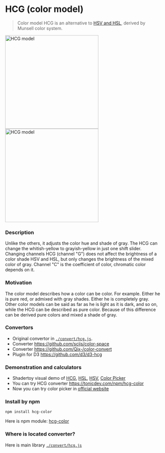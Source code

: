 # HCG (color model)
> Color model HCG is an alternative to [HSV and HSL](https://en.wikipedia.org/wiki/HSL_and_HSV), derived by Munsell color system.

<img src="/images/figure1.png?raw=true" alt="HCG model" width="300">
<img src="/images/figure2.png?raw=true" alt="HCG model" width="300">

### Description
Unlike the others, it adjusts the color hue and shade of gray. The HCG can change the whitish-yellow to grayish-yellow in just one shift slider. Changing channels HCG (channel "G") does not affect the brightness of a color shade HSV and HSL, but only changes the brightness of the mixed color of gray. Channel "C" is the coefficient of color, chromatic color depends on it.

### Motivation
The color model describes how a color can be color. For example. Either he is pure red, or admixed with gray shades. Either he is completely gray. Other color models can be said as far as he is light as it is dark, and so on, while the HCG can be described as pure color. Because of this difference can be derived pure colors and mixed a shade of gray.

### Convertors

+ Original convertor in [`./convert/hcg.js`](https://github.com/acterhd/hcg-color/blob/master/convert/hcg.js).
+ Converter https://github.com/scijs/color-space
+ Converter https://github.com/Qix-/color-convert
+ Plugin for D3 https://github.com/d3/d3-hcg

### Demonstration and calculators

+ Shadertoy visual demo of [HCG](https://www.shadertoy.com/view/ltSXRV), [HSL](https://www.shadertoy.com/view/XtjXRK), [HSV](https://www.shadertoy.com/view/4dVXDd), [Color Picker](https://www.shadertoy.com/view/ldK3Wh)
+ You can try HCG converter https://tonicdev.com/npm/hcg-color
+ Now you can try color picker in [official website](http://acterhd.github.io/hcg-color/)

### Install by npm

```
npm install hcg-color
```

Here is npm module: [hcg-color](https://www.npmjs.com/package/hcg-color)

### Where is located converter?

Here is main library [`./convert/hcg.js`](https://github.com/acterhd/hcg-color/blob/master/convert/hcg.js)

